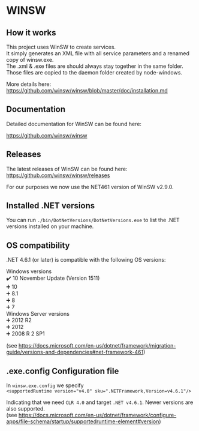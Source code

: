 # WINSW

## How it works
This project uses WinSW to create services.  
It simply generates an XML file with all service parameters and a renamed copy of winsw.exe.  
The .xml & .exe files are should always stay together in the same folder.  
Those files are copied to the daemon folder created by node-windows.

More details here: https://github.com/winsw/winsw/blob/master/doc/installation.md

## Documentation
Detailed documentation for WinSW can be found here:

https://github.com/winsw/winsw

## Releases
The latest releases of WinSW can be found here: https://github.com/winsw/winsw/releases

For our purposes we now use the NET461 version of WinSW v2.9.0.

## Installed .NET versions
You can run `./bin/DotNetVersions/DotNetVersions.exe` to list the .NET versions installed on your machine.

## OS compatibility
.NET 4.6.1 (or later) is compatible with the following OS versions:

Windows versions  
✔️ 10 November Update (Version 1511)  
➕ 10  
➕ 8.1  
➕ 8  
➕ 7  
Windows Server versions  
➕ 2012 R2  
➕ 2012  
➕ 2008 R 2 SP1  

(see https://docs.microsoft.com/en-us/dotnet/framework/migration-guide/versions-and-dependencies#net-framework-461) 

## .exe.config Configuration file
In `winsw.exe.config` we specify   
`<supportedRuntime version="v4.0" sku=".NETFramework,Version=v4.6.1"/>` 

Indicating that we need `CLR 4.0` and target `.NET v4.6.1`. Newer versions are also supported.  
(see https://docs.microsoft.com/en-us/dotnet/framework/configure-apps/file-schema/startup/supportedruntime-element#version)
